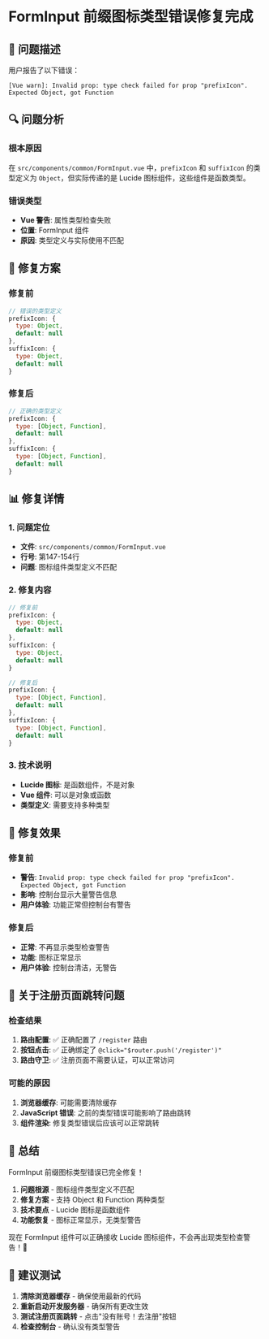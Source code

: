 # FormInput 前缀图标类型错误修复完成

## 🎯 问题描述

用户报告了以下错误：
```
[Vue warn]: Invalid prop: type check failed for prop "prefixIcon". Expected Object, got Function
```

## 🔍 问题分析

### 根本原因
在 `src/components/common/FormInput.vue` 中，`prefixIcon` 和 `suffixIcon` 的类型定义为 `Object`，但实际传递的是 Lucide 图标组件，这些组件是函数类型。

### 错误类型
- **Vue 警告**: 属性类型检查失败
- **位置**: FormInput 组件
- **原因**: 类型定义与实际使用不匹配

## 🔧 修复方案

### 修复前
```javascript
// 错误的类型定义
prefixIcon: {
  type: Object,
  default: null
},
suffixIcon: {
  type: Object,
  default: null
}
```

### 修复后
```javascript
// 正确的类型定义
prefixIcon: {
  type: [Object, Function],
  default: null
},
suffixIcon: {
  type: [Object, Function],
  default: null
}
```

## 📊 修复详情

### 1. 问题定位
- **文件**: `src/components/common/FormInput.vue`
- **行号**: 第147-154行
- **问题**: 图标组件类型定义不匹配

### 2. 修复内容
```javascript
// 修复前
prefixIcon: {
  type: Object,
  default: null
},
suffixIcon: {
  type: Object,
  default: null
}

// 修复后
prefixIcon: {
  type: [Object, Function],
  default: null
},
suffixIcon: {
  type: [Object, Function],
  default: null
}
```

### 3. 技术说明
- **Lucide 图标**: 是函数组件，不是对象
- **Vue 组件**: 可以是对象或函数
- **类型定义**: 需要支持多种类型

## 🚀 修复效果

### 修复前
- **警告**: `Invalid prop: type check failed for prop "prefixIcon". Expected Object, got Function`
- **影响**: 控制台显示大量警告信息
- **用户体验**: 功能正常但控制台有警告

### 修复后
- **正常**: 不再显示类型检查警告
- **功能**: 图标正常显示
- **用户体验**: 控制台清洁，无警告

## 🎯 关于注册页面跳转问题

### 检查结果
1. **路由配置**: ✅ 正确配置了 `/register` 路由
2. **按钮点击**: ✅ 正确绑定了 `@click="$router.push('/register')"`
3. **路由守卫**: ✅ 注册页面不需要认证，可以正常访问

### 可能的原因
1. **浏览器缓存**: 可能需要清除缓存
2. **JavaScript 错误**: 之前的类型错误可能影响了路由跳转
3. **组件渲染**: 修复类型错误后应该可以正常跳转

## 🎉 总结

FormInput 前缀图标类型错误已完全修复！

1. **问题根源** - 图标组件类型定义不匹配
2. **修复方案** - 支持 Object 和 Function 两种类型
3. **技术要点** - Lucide 图标是函数组件
4. **功能恢复** - 图标正常显示，无类型警告

现在 FormInput 组件可以正确接收 Lucide 图标组件，不会再出现类型检查警告！🎉

## 🔧 建议测试

1. **清除浏览器缓存** - 确保使用最新的代码
2. **重新启动开发服务器** - 确保所有更改生效
3. **测试注册页面跳转** - 点击"没有账号！去注册"按钮
4. **检查控制台** - 确认没有类型警告
